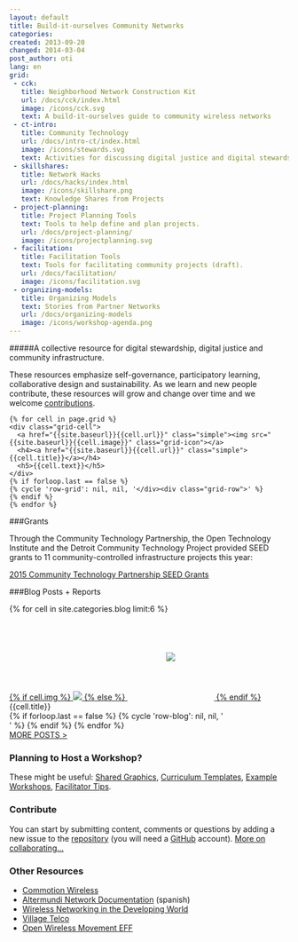 ```yaml
---
layout: default
title: Build-it-ourselves Community Networks
categories: 
created: 2013-09-20
changed: 2014-03-04
post_author: oti
lang: en
grid:
 - cck:
   title: Neighborhood Network Construction Kit
   url: /docs/cck/index.html
   image: /icons/cck.svg
   text: A build-it-ourselves guide to community wireless networks
 - ct-intro:
   title: Community Technology
   url: /docs/intro-ct/index.html
   image: /icons/stewards.svg
   text: Activities for discussing digital justice and digital stewardship.
 - skillshares:
   title: Network Hacks
   url: /docs/hacks/index.html
   image: /icons/skillshare.png
   text: Knowledge Shares from Projects
 - project-planning:
   title: Project Planning Tools
   text: Tools to help define and plan projects.
   url: /docs/project-planning/
   image: /icons/projectplanning.svg
 - facilitation:
   title: Facilitation Tools
   text: Tools for facilitating community projects (draft).
   url: /docs/facilitation/
   image: /icons/facilitation.svg
 - organizing-models:
   title: Organizing Models
   text: Stories from Partner Networks
   url: /docs/organizing-models
   image: /icons/workshop-agenda.png
---
```


#####A collective resource for <span class="small-caps"> digital stewardship</span>, <span class="small-caps">digital justice</span> and <span class="small-caps">community infrastructure</span>.

These resources emphasize self-governance, participatory learning, collaborative design and sustainability. As we learn and new people contribute, these resources will grow and change over time and we welcome [contributions](contribute.html). 


<div class="grid home-width">
  <div class="grid-row">
    
    {% for cell in page.grid %}
    <div class="grid-cell">
      <a href="{{site.baseurl}}{{cell.url}}" class="simple"><img src="{{site.baseurl}}{{cell.image}}" class="grid-icon"></a>
      <h4><a href="{{site.baseurl}}{{cell.url}}" class="simple">{{cell.title}}</a></h4>
      <h5>{{cell.text}}</h5>
    </div>
    {% if forloop.last == false %}
    {% cycle 'row-grid': nil, nil, '</div><div class="grid-row">' %} 
    {% endif %}
    {% endfor %}
    
  </div>
</div>

###Grants

Through the Community Technology Partnership, the Open Technology Institute and the Detroit Community Technology Project provided SEED grants to 11 community-controlled infrastructure projects this year:

[2015 Community Technology Partnership SEED Grants](/docs/seed-grants/)


###Blog Posts + Reports

<div class="grid home-width">
  <div class="grid-row">
    {% for cell in site.categories.blog limit:6 %}
    <div class="grid-cell grid-gallery">
      <div class="figure">
	<a href="{{site.baseurl}}{{cell.url}}">
	  {% if cell.img %}
	  <img src="{{site.baseurl}}{{cell.img}}" />
	  {% else %}
	  <img src="{{site.baseurl}}/icons/map.svg" style="padding:70px;"/>
	  {% endif %}
	</a><div class="caption">{{cell.title}}</div>
      </div>
    </div>
    {% if forloop.last == false %}
    {% cycle 'row-blog': nil, nil, '</div><div class="grid-row">' %} 
    {% endif %}
    {% endfor %}
  </div>
  <div class="grid-row">
    <div class="grid-cell"><a href="{{site.baseurl}}/docs/blog/">MORE POSTS > </a></div>
  </div>
</div>

### Planning to Host a Workshop?
 
These might be useful: [Shared Graphics](list-assets.html), [Curriculum Templates](https://docs.google.com/document/d/1iReF0YMmCvOLxC3OrnRtQqtZ8_BMF2oUnGG86lTXHgE/edit?usp=sharing), [Example Workshops](/docs/workshops/), [Facilitator Tips](/docs/facilitation).

### Contribute

You can start by submitting content, comments or questions by adding a new issue to the [repository](http://github.com/communitytechnology/communitytechnology.github.io/issues/new) (you will need a [GitHub](https://github.com) account). [More on collaborating...](contribute.html)

### Other Resources

+ [Commotion Wireless](https://commotionwireless.net/)
+ [Altermundi Network Documentation](http://docs.altermundi.net/) (spanish)
+ [Wireless Networking in the Developing World](http://wndw.net)
+ [Village Telco](http://villagetelco.org)
+ [Open Wireless Movement EFF](https://openwireless.org/)